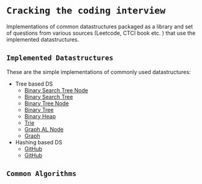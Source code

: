 # `Cracking the coding interview`

Implementations of common datastructures packaged as a library and set of questions from various sources (Leetcode, CTCI book etc. ) that use the implemented datastructures.


## `Implemented Datastructures`

These are the simple implementations of commonly used datastructures:

* Tree based DS
    * [Binary Search Tree Node](https://github.com/kemathur/ctci/blob/master/ctci/src/main/java/com/keshav/ctci/trees/BSTNode.java)
    * [Binary Search Tree](https://github.com/kemathur/ctci/blob/master/ctci/src/main/java/com/keshav/ctci/trees/BST.java)
    * [Binary Tree Node](https://github.com/kemathur/ctci/blob/master/ctci/src/main/java/com/keshav/ctci/trees/BTNode.java)
    * [Binary Tree](https://github.com/kemathur/ctci/blob/master/ctci/src/main/java/com/keshav/ctci/trees/BinaryTree.java)
    * [Binary Heap](https://github.com/kemathur/ctci/blob/master/ctci/src/main/java/com/keshav/ctci/trees/BinaryHeap.java)
    * [Trie](https://github.com/kemathur/ctci/blob/master/ctci/src/main/java/com/keshav/ctci/trees/Trie.java)
    * [Graph AL Node](https://github.com/kemathur/ctci/blob/master/ctci/src/main/java/com/keshav/ctci/trees/NodeAL.java)
    * [Graph](https://github.com/kemathur/ctci/blob/master/ctci/src/main/java/com/keshav/ctci/trees/GraphAL.java)
* Hashing based DS
    * [GitHub](http://github.com)
    * [GitHub](http://github.com)



## `Common Algorithms`